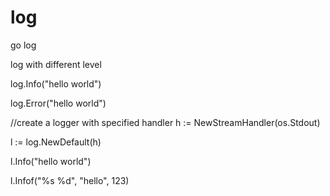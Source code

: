 # log
go log


 log with different level
 
 log.Info("hello world")
 
 log.Error("hello world")

 //create a logger with specified handler
 h := NewStreamHandler(os.Stdout)
 
 l := log.NewDefault(h)
 
 l.Info("hello world")
 
 l.Infof("%s %d", "hello", 123)
